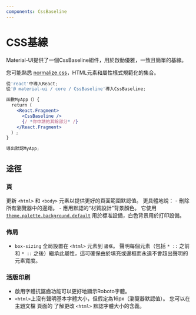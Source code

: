 ```yaml
---
components: CssBaseline
---
```

# CSS基線

<p class="description">Material-UI提供了一個CssBaseline組件，用於啟動優雅，一致且簡單的基線。</p>

您可能熟悉 [normalize.css](https://github.com/necolas/normalize.css)，HTML元素和屬性樣式規範化的集合。

```jsx
從'react'中導入React;
從'@ material-ui / core / CssBaseline'導入CssBaseline;

函數MyApp（）{
  return（
    <React.Fragment>
      <CssBaseline />
      {/ *你申請的其餘部分* /}
    </React.Fragment>
  ）;
}

導出默認MyApp;
```

## 途徑

### 頁

更新 `<html>` 和 `<body>` 元素以提供更好的頁面範圍默認值。 更具體地說： - 刪除所有瀏覽器中的邊距。 - 應用默認的“材質設計”背景顏色。 它使用 [`theme.palette.background.default`](/customization/default-theme/?expend-path=$.palette.background) 用於標准設備，白色背景用於打印設備。

### 佈局

- `box-sizing` 全局設置在 `<html>` 元素到 `邊框`。 聲明每個元素（包括 `* ::` 之前和 `* ::` 之後）繼承此屬性，這可確保由於填充或邊框而永遠不會超出聲明的元素寬度。

### 活版印刷

- 啟用字體抗鋸齒功能可以更好地顯示Roboto字體。
- `<html>`上沒有聲明基本字體大小，但假定為16px（瀏覽器默認值）。 您可以在主題文檔</a> 頁面的 了解更改 `<html>` 默認字體大小的含義。</li> </ul>